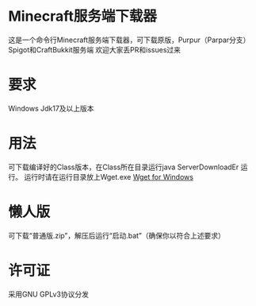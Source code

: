 # Minecraft服务端下载器
这是一个命令行Minecraft服务端下载器，可下载原版，Purpur（Parpar分支）Spigot和CraftBukkit服务端
欢迎大家丢PR和issues过来
# 要求
Windows Jdk17及以上版本
# 用法
可下载编译好的Class版本，在Class所在目录运行java ServerDownloadEr 运行。
运行时请在运行目录放上Wget.exe
[Wget for Windows](https://github.com/webfolderio/wget-windows)
# 懒人版
可下载“普通版.zip”，解压后运行“启动.bat”（确保你以符合上述要求）
# 许可证
采用GNU GPLv3协议分发

